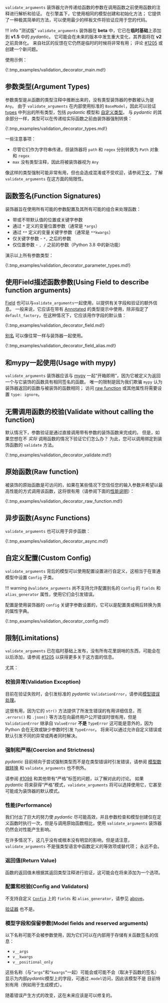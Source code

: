 `validate_arguments` 装饰器允许传递给函数的参数在调用函数之前使用函数的注释进行解析和验证。 在引擎盖下，它使用相同的模型创建和初始化方法； 它提供了一种极其简单的方法，可以使用最少的样板文件将验证应用于您的代码。

!!! info "测试版"
    `validate_arguments` 装饰器在 **beta** 中，它已在**临时基础**上添加到 **v1.5** 中的 *pydantic*。 它可能会在未来的版本中发生重大变化，其界面将在 **v2** 之前具体化。 来自社区的反馈在它仍然是临时的时候将非常有用； 评论 [#1205](https://github.com/pydantic/pydantic/issues/1205) 或创建一个新问题。

使用示例：

{!.tmp_examples/validation_decorator_main.md!}

## 参数类型(Argument Types)

参数类型是从函数的类型注释中推断出来的，没有类型装饰器的参数被认为是`Any`。 由于 `validate_arguments` 在内部使用标准的 `BaseModel`，因此可以验证 [types](types.md) 中列出的所有类型，包括 *pydantic* 模型和 [自定义类型](types.md#custom-data-types)。 与 *pydantic* 的其余部分一样，类型可以在传递给实际函数之前由装饰器强制转换：

{!.tmp_examples/validation_decorator_types.md!}

一些注意事项：

- 尽管它们作为字符串传递，但装饰器将 `path` 和 `regex` 分别转换为 `Path` 对象和 `regex`
- `max` 没有类型注释，因此将被装饰器视为 `Any`

像这样的类型强制可能非常有用，但也会造成混淆或不受欢迎，请参阅[下文](#coercion-and-strictness)，了解 `validate_arguments` 在这方面的局限性。

## 函数签名(Function Signatures)

装饰器旨在使用所有可能的参数配置及其所有可能的组合来处理函数：

- 带或不带默认值的位置或关键字参数
- 通过 `*` 定义的变量位置参数（通常是 `*args`）
- 通过 `**` 定义的变量关键字参数（通常是 `**kwargs`）
- 仅关键字参数 - `*,` 之后的参数
- 仅位置参数 - `, /` 之前的参数（Python 3.8 中的新功能）

演示以上所有参数类型：

{!.tmp_examples/validation_decorator_parameter_types.md!}

## 使用Field描述函数参数(Using Field to describe function arguments)

[Field](schema.md#field-customization) 也可以与`validate_arguments`一起使用，以提供有关字段和验证的额外信息。 一般来说，它应该在带有 [Annotated](schema.md#typingannotated-fields) 的类型提示中使用，除非指定了 `default_factory`，在这种情况下，它应该用作字段的默认值：

{!.tmp_examples/validation_decorator_field.md!}

[别名](model_config.md#alias-precedence) 可以像往常一样与装饰器一起使用。

{!.tmp_examples/validation_decorator_field_alias.md!}

## 和mypy一起使用(Usage with mypy)

`validate_arguments` 装饰器应该与 [mypy](http://mypy-lang.org/) 一起“开箱即用”，因为它被定义为返回一个与它装饰的函数具有相同签名的函数。 唯一的限制是因为我们欺骗 `mypy` 认为装饰器返回的函数与被装饰的函数相同； 访问 [raw function](#raw-function) 或其他属性将需要设置 `type: ignore`。

## 无需调用函数的校验(Validate without calling the function)

默认情况下，参数验证是通过直接调用带有参数的装饰函数来完成的。 但是，如果您想在不 *实际* 调用函数的情况下验证它们怎么办？ 为此，您可以调用绑定到装饰函数的 `validate` 方法。

{!.tmp_examples/validation_decorator_validate.md!}

## 原始函数(Raw function)

被装饰的原始函数是可访问的，如果在某些情况下您信任您的输入参数并希望以最高性能的方式调用该函数，这将很有用（请参阅下面的[性能说明](#performance)）：

{!.tmp_examples/validation_decorator_raw_function.md!}

## 异步函数(Async Functions)

`validate_arguments` 也可以用于异步函数：

{!.tmp_examples/validation_decorator_async.md!}

## 自定义配置(Custom Config)

`validate_arguments` 背后的模型可以使用配置设置进行自定义，这相当于在普通模型中设置 `Config` 子类。

!!! warning
    `@validate_arguments` 尚不支持允许配置别名的 `Config` 的 `fields` 和 `alias_generator` 属性，使用它们会引发错误。

配置是使用装饰器的 `config` 关键字参数设置的，它可以是配置类或稍后转换为类的属性字典。

{!.tmp_examples/validation_decorator_config.md!}

## 限制(Limitations)

`validate_arguments` 已在临时基础上发布，没有所有花里胡哨的东西，可能会在以后添加，请参阅 [#1205](https://github.com/pydantic/pydantic/issues/1205) 以获得更多关于这方面的信息。

尤其：

### 校验异常(Validation Exception)

目前在验证失败时，会引发标准的 *pydantic* `ValidationError`，请参阅[模型错误处理](models.md#error-handling)。

这很有用，因为它的 `str()` 方法提供了所发生错误的有用详细信息，而 `.errors()` 和 `.json()` 等方法在向最终用户公开错误时很有用，但是 `ValidationError` 继承自 `ValueError` **不是** `TypeError` 这可能是意外的，因为 Python 会在无效或缺少参数时引发 `TypeError`。 将来可以通过允许自定义错误或默认引发不同的异常或两者同时解决。

### 强制和严格(Coercion and Strictness)

*pydantic* 目前倾向于尝试强制类型而不是在类型错误时引发错误，请参阅 [模型数据转换](models.md#data-conversion) 和 `validate_arguments` 也不例外。

请参阅 [#1098](https://github.com/pydantic/pydantic/issues/1098) 和其他带有“严格”标签的问题，以了解对此的讨论。 如果 *pydantic* 将来获得“严格”模式，`validate_arguments` 将可以选择使用它，它甚至可能成为装饰器的默认模式。

### 性能(Performance)

我们付出了巨大的努力使 *pydantic* 尽可能高效，并且参数检查和模型创建仅在定义函数时执行一次，但是与调用原始函数相比，使用 `validate_arguments` 装饰器仍然会对性能产生影响。

在许多情况下，这几乎没有或根本没有明显的影响，但是请注意，`validate_arguments` 不是强类型语言中函数定义的等效项或替代项； 永远不会。

### 返回值(Return Value)

函数的返回值未根据其返回类型注释进行验证，这可能会在将来添加为一个选项。

### 配置和校验(Config and Validators)

不支持自定义 [`Config`](model_config.md) 上的 `fields` 和 `alias_generator`，请参见 [above](#custom-config)。

[验证器](validators.md) 也不是。

### 模型字段和保留参数(Model fields and reserved arguments)

以下名称可能不会被参数使用，因为它们可以在内部用于存储有关函数签名的信息：

- `v__args`
- `v__kwargs`
- `v__positional_only`

这些名称（与`“args”`和`“kwargs”`一起）可能会或可能不会（取决于函数的签名）显示为内部*pydantic*模型上的字段，可通过`.model`访问，因此该模型不是 目前特别有用（例如用于生成模式）。

随着错误产生方式的改变，这在未来应该是可以修复的。
